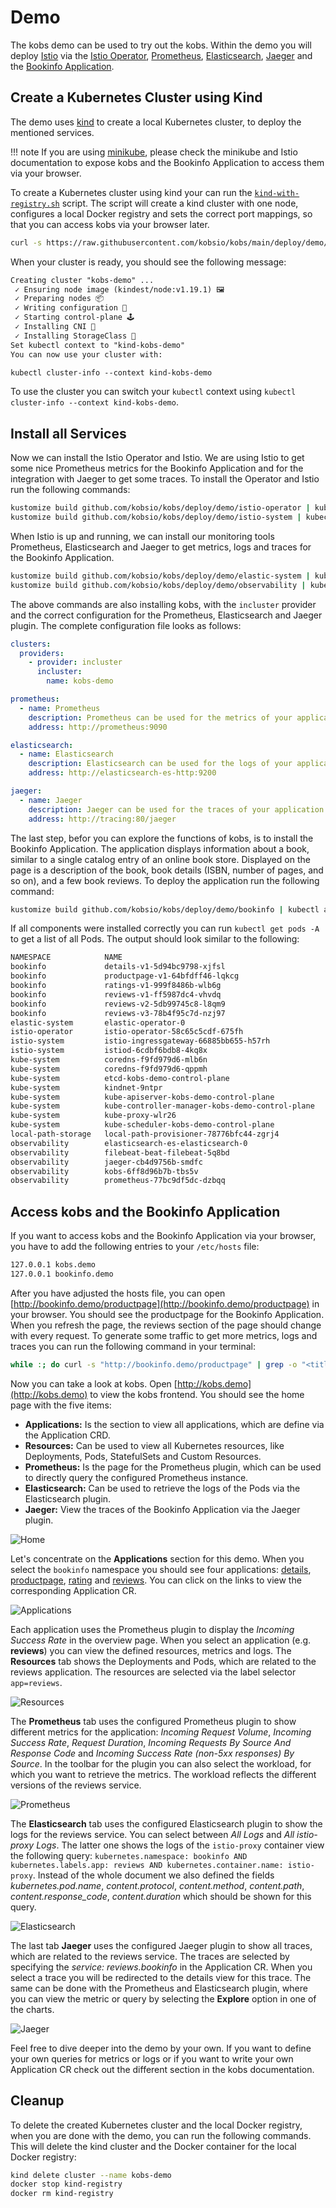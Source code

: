 # Demo

The kobs demo can be used to try out the kobs. Within the demo you will deploy [Istio](https://istio.io) via the [Istio Operator](https://istio.io/latest/docs/setup/install/operator/), [Prometheus](https://prometheus.io), [Elasticsearch](https://www.elastic.co/guide/en/cloud-on-k8s/current/k8s-quickstart.html), [Jaeger](https://www.jaegertracing.io) and the [Bookinfo Application](https://istio.io/latest/docs/examples/bookinfo/).

## Create a Kubernetes Cluster using Kind

The demo uses [kind](https://kind.sigs.k8s.io) to create a local Kubernetes cluster, to deploy the mentioned services.

!!! note
    If you are using [minikube](https://minikube.sigs.k8s.io/docs/), please check the minikube and Istio documentation to expose kobs and the Bookinfo Application to access them via your browser.

To create a Kubernetes cluster using kind your can run the [`kind-with-registry.sh`](https://github.com/kobsio/kobs/blob/main/deploy/demo/kind-with-registry.sh) script. The script will create a kind cluster with one node, configures a local Docker registry and sets the correct port mappings, so that you can access kobs via your browser later.

```sh
curl -s https://raw.githubusercontent.com/kobsio/kobs/main/deploy/demo/kind-with-registry.sh | sh
```

When your cluster is ready, you should see the following message:

```txt
Creating cluster "kobs-demo" ...
 ✓ Ensuring node image (kindest/node:v1.19.1) 🖼
 ✓ Preparing nodes 📦
 ✓ Writing configuration 📜
 ✓ Starting control-plane 🕹️
 ✓ Installing CNI 🔌
 ✓ Installing StorageClass 💾
Set kubectl context to "kind-kobs-demo"
You can now use your cluster with:

kubectl cluster-info --context kind-kobs-demo
```

To use the cluster you can switch your `kubectl` context using `kubectl cluster-info --context kind-kobs-demo`.

## Install all Services

Now we can install the Istio Operator and Istio. We are using Istio to get some nice Prometheus metrics for the Bookinfo Application and for the integration with Jaeger to get some traces. To install the Operator and Istio run the following commands:

```sh
kustomize build github.com/kobsio/kobs/deploy/demo/istio-operator | kubectl apply -f -
kustomize build github.com/kobsio/kobs/deploy/demo/istio-system | kubectl apply -f -
```

When Istio is up and running, we can install our monitoring tools Prometheus, Elasticsearch and Jaeger to get metrics, logs and traces for the Bookinfo Application.

```sh
kustomize build github.com/kobsio/kobs/deploy/demo/elastic-system | kubectl apply -f -
kustomize build github.com/kobsio/kobs/deploy/demo/observability | kubectl apply -f -
```

The above commands are also installing kobs, with the `incluster` provider and the correct configuration for the Prometheus, Elasticsearch and Jaeger plugin. The complete configuration file looks as follows:

```yaml
clusters:
  providers:
    - provider: incluster
      incluster:
        name: kobs-demo

prometheus:
  - name: Prometheus
    description: Prometheus can be used for the metrics of your application.
    address: http://prometheus:9090

elasticsearch:
  - name: Elasticsearch
    description: Elasticsearch can be used for the logs of your application.
    address: http://elasticsearch-es-http:9200

jaeger:
  - name: Jaeger
    description: Jaeger can be used for the traces of your application.
    address: http://tracing:80/jaeger
```

The last step, befor you can explore the functions of kobs, is to install the Bookinfo Application. The application displays information about a book, similar to a single catalog entry of an online book store. Displayed on the page is a description of the book, book details (ISBN, number of pages, and so on), and a few book reviews. To deploy the application run the following command:

```sh
kustomize build github.com/kobsio/kobs/deploy/demo/bookinfo | kubectl apply -f -
```

If all components were installed correctly you can run `kubectl get pods -A` to get a list of all Pods. The output should look similar to the following:

```txt
NAMESPACE            NAME                                              READY   STATUS    RESTARTS   AGE
bookinfo             details-v1-5d94bc9798-xjfsl                       2/2     Running   0          17m
bookinfo             productpage-v1-64bfdff46-lqkcg                    2/2     Running   0          17m
bookinfo             ratings-v1-999f8486b-wlb6g                        2/2     Running   0          17m
bookinfo             reviews-v1-ff5987dc4-vhvdq                        2/2     Running   0          17m
bookinfo             reviews-v2-5db99745c8-l8qm9                       2/2     Running   0          17m
bookinfo             reviews-v3-78b4f95c7d-nzj97                       2/2     Running   0          17m
elastic-system       elastic-operator-0                                1/1     Running   1          69m
istio-operator       istio-operator-58c65c5cdf-675fh                   1/1     Running   1          69m
istio-system         istio-ingressgateway-66885bb655-h57rh             1/1     Running   0          17m
istio-system         istiod-6cdbf6bdb8-4kq8x                           1/1     Running   0          17m
kube-system          coredns-f9fd979d6-mlb6n                           1/1     Running   0          69m
kube-system          coredns-f9fd979d6-qppmh                           1/1     Running   0          69m
kube-system          etcd-kobs-demo-control-plane                      1/1     Running   0          69m
kube-system          kindnet-9ntpr                                     1/1     Running   0          69m
kube-system          kube-apiserver-kobs-demo-control-plane            1/1     Running   0          69m
kube-system          kube-controller-manager-kobs-demo-control-plane   1/1     Running   1          69m
kube-system          kube-proxy-wlr26                                  1/1     Running   0          69m
kube-system          kube-scheduler-kobs-demo-control-plane            1/1     Running   1          69m
local-path-storage   local-path-provisioner-78776bfc44-zgrj4           1/1     Running   0          69m
observability        elasticsearch-es-elasticsearch-0                  2/2     Running   0          63m
observability        filebeat-beat-filebeat-5q8bd                      1/1     Running   0          42m
observability        jaeger-cb4d9756b-smdfc                            1/1     Running   0          63m
observability        kobs-6ff8d96b7b-tbs5v                             2/2     Running   0          63m
observability        prometheus-77bc9df5dc-dzbqq                       2/2     Running   0          63m
```

## Access kobs and the Bookinfo Application

If you want to access kobs and the Bookinfo Application via your browser, you have to add the following entries to your `/etc/hosts` file:

```txt
127.0.0.1 kobs.demo
127.0.0.1 bookinfo.demo
```

After you have adjusted the hosts file, you can open [http://bookinfo.demo/productpage](http://bookinfo.demo/productpage) in your browser. You should see the productpage for the Bookinfo Application. When you refresh the page, the reviews section of the page should change with every request. To generate some traffic to get more metrics, logs and traces you can run the following command in your terminal:

```sh
while :; do curl -s "http://bookinfo.demo/productpage" | grep -o "<title>.*</title>"; sleep 1; done
```

Now you can take a look at kobs. Open [http://kobs.demo](http://kobs.demo) to view the kobs frontend. You should see the home page with the five items:

- **Applications:** Is the section to view all applications, which are define via the Application CRD.
- **Resources:** Can be used to view all Kubernetes resources, like Deployments, Pods, StatefulSets and Custom Resources.
- **Prometheus:** Is the page for the Prometheus plugin, which can be used to directly query the configured Prometheus instance.
- **Elasticsearch:** Can be used to retrieve the logs of the Pods via the Elasticsearch plugin.
- **Jaeger:** View the traces of the Bookinfo Application via the Jaeger plugin.

![Home](assets/home.png)

Let's concentrate on the **Applications** section for this demo. When you select the `bookinfo` namespace you should see four applications: [details](https://github.com/kobsio/kobs/blob/main/deploy/demo/bookinfo/details-application.yaml), [productpage](https://github.com/kobsio/kobs/blob/main/deploy/demo/bookinfo/productpage-application.yaml), [rating](https://github.com/kobsio/kobs/blob/main/deploy/demo/bookinfo/rating-application.yaml) and [reviews](https://github.com/kobsio/kobs/blob/main/deploy/demo/bookinfo/reviews-application.yaml). You can click on the links to view the corresponding Application CR.

![Applications](assets/applications.png)

Each application uses the Prometheus plugin to display the *Incoming Success Rate* in the overview page. When you select an application (e.g. **reviews**) you can view the defined resources, metrics and logs. The **Resources** tab shows the Deployments and Pods, which are related to the reviews application. The resources are selected via the label selector `app=reviews`.

![Resources](assets/resources.png)

The **Prometheus** tab uses the configured Prometheus plugin to show different metrics for the application: *Incoming Request Volume*, *Incoming Success Rate*, *Request Duration*, *Incoming Requests By Source And Response Code* and *Incoming Success Rate (non-5xx responses) By Source*. In the toolbar for the plugin you can also select the workload, for which you want to retrieve the metrics. The workload reflects the different versions of the reviews service.

![Prometheus](assets/prometheus.png)

The **Elasticsearch** tab uses the configured Elasticsearch plugin to show the logs for the reviews service. You can select between *All Logs* and *All istio-proxy Logs*. The latter one shows the logs of the `istio-proxy` container view the following query: `kubernetes.namespace: bookinfo AND kubernetes.labels.app: reviews AND kubernetes.container.name: istio-proxy`. Instead of the whole document we also defined the fields *kubernetes.pod.name*, *content.protocol*, *content.method*, *content.path*, *content.response_code*, *content.duration* which should be shown for this query.

![Elasticsearch](assets/elasticsearch.png)

The last tab **Jaeger** uses the configured Jaeger plugin to show all traces, which are related to the reviews service. The traces are selected by specifying the *service: reviews.bookinfo* in the Application CR. When you select a trace you will be redirected to the details view for this trace. The same can be done with the Prometheus and Elasticsearch plugin, where you can view the metric or query by selecting the **Explore** option in one of the charts.

![Jaeger](assets/jaeger.png)

Feel free to dive deeper into the demo by your own. If you want to define your own queries for metrics or logs or if you want to write your own Application CR check out the different section in the kobs documentation.

## Cleanup

To delete the created Kubernetes cluster and the local Docker registry, when you are done with the demo, you can run the following commands. This will delete the kind cluster and the Docker container for the local Docker registry:

```sh
kind delete cluster --name kobs-demo
docker stop kind-registry
docker rm kind-registry
```
